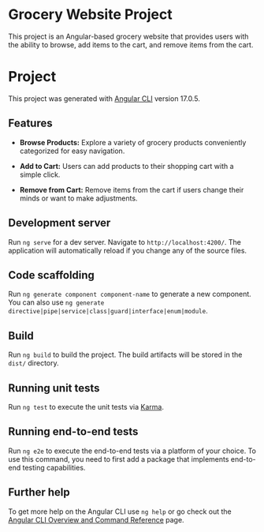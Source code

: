 # Grocery Website Project

This project is an Angular-based grocery website that provides users with the ability to browse, add items to the cart, and remove items from the cart.

# Project

This project was generated with [Angular CLI](https://github.com/angular/angular-cli) version 17.0.5.

## Features

- **Browse Products:** Explore a variety of grocery products conveniently categorized for easy navigation.

- **Add to Cart:** Users can add products to their shopping cart with a simple click.

- **Remove from Cart:** Remove items from the cart if users change their minds or want to make adjustments.

## Development server

Run `ng serve` for a dev server. Navigate to `http://localhost:4200/`. The application will automatically reload if you change any of the source files.

## Code scaffolding

Run `ng generate component component-name` to generate a new component. You can also use `ng generate directive|pipe|service|class|guard|interface|enum|module`.

## Build

Run `ng build` to build the project. The build artifacts will be stored in the `dist/` directory.

## Running unit tests

Run `ng test` to execute the unit tests via [Karma](https://karma-runner.github.io).

## Running end-to-end tests

Run `ng e2e` to execute the end-to-end tests via a platform of your choice. To use this command, you need to first add a package that implements end-to-end testing capabilities.

## Further help

To get more help on the Angular CLI use `ng help` or go check out the [Angular CLI Overview and Command Reference](https://angular.io/cli) page.
